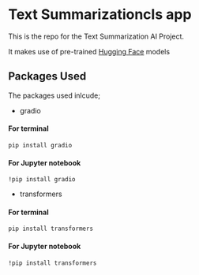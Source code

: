 # Text Summarizationcls app
This is the repo for the Text Summarization AI Project.

It makes use of pre-trained [Hugging Face](https://huggingface.co/) models

## Packages Used
The packages used inlcude;

- gradio
#### For terminal
`pip install gradio`

#### For Jupyter notebook
`!pip install gradio`

- transformers
#### For terminal
`pip install transformers`

#### For Jupyter notebook
`!pip install transformers`